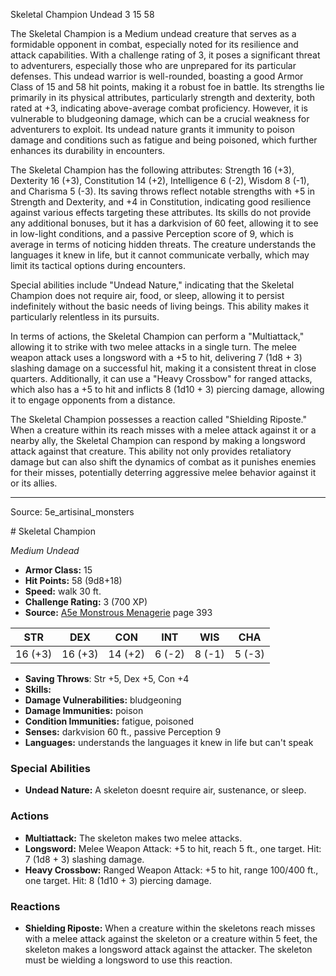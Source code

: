 <MonsterName/>Skeletal Champion</MonsterName>
<CreatureType/>Undead</CreatureType>
<CR/>3</CR>
<AC/>15</AC>
<HP/>58</HP>
<summary>The Skeletal Champion is a Medium undead creature that serves as a formidable opponent in combat, especially noted for its resilience and attack capabilities. With a challenge rating of 3, it poses a significant threat to adventurers, especially those who are unprepared for its particular defenses. This undead warrior is well-rounded, boasting a good Armor Class of 15 and 58 hit points, making it a robust foe in battle. Its strengths lie primarily in its physical attributes, particularly strength and dexterity, both rated at +3, indicating above-average combat proficiency. However, it is vulnerable to bludgeoning damage, which can be a crucial weakness for adventurers to exploit. Its undead nature grants it immunity to poison damage and conditions such as fatigue and being poisoned, which further enhances its durability in encounters.</summary>

<detail>

The Skeletal Champion has the following attributes: Strength 16 (+3), Dexterity 16 (+3), Constitution 14 (+2), Intelligence 6 (-2), Wisdom 8 (-1), and Charisma 5 (-3). Its saving throws reflect notable strengths with +5 in Strength and Dexterity, and +4 in Constitution, indicating good resilience against various effects targeting these attributes. Its skills do not provide any additional bonuses, but it has a darkvision of 60 feet, allowing it to see in low-light conditions, and a passive Perception score of 9, which is average in terms of noticing hidden threats. The creature understands the languages it knew in life, but it cannot communicate verbally, which may limit its tactical options during encounters.

Special abilities include "Undead Nature," indicating that the Skeletal Champion does not require air, food, or sleep, allowing it to persist indefinitely without the basic needs of living beings. This ability makes it particularly relentless in its pursuits.

In terms of actions, the Skeletal Champion can perform a "Multiattack," allowing it to strike with two melee attacks in a single turn. The melee weapon attack uses a longsword with a +5 to hit, delivering 7 (1d8 + 3) slashing damage on a successful hit, making it a consistent threat in close quarters. Additionally, it can use a "Heavy Crossbow" for ranged attacks, which also has a +5 to hit and inflicts 8 (1d10 + 3) piercing damage, allowing it to engage opponents from a distance.

The Skeletal Champion possesses a reaction called "Shielding Riposte." When a creature within its reach misses with a melee attack against it or a nearby ally, the Skeletal Champion can respond by making a longsword attack against that creature. This ability not only provides retaliatory damage but can also shift the dynamics of combat as it punishes enemies for their misses, potentially deterring aggressive melee behavior against it or its allies.</detail>



---

Source: 5e_artisinal_monsters

<statblock>
# Skeletal Champion

*Medium* *Undead*

- **Armor Class:** 15
- **Hit Points:** 58 (9d8+18)
- **Speed:** walk 30 ft.
- **Challenge Rating:** 3 (700 XP)
- **Source:** [A5e Monstrous Menagerie](https://enpublishingrpg.com/products/level-up-monstrous-menagerie-a5e) page 393

| STR | DEX | CON | INT | WIS | CHA |
| --- | --- | --- | --- | --- | --- |
| 16 (+3) | 16 (+3) | 14 (+2) | 6 (-2) | 8 (-1) | 5 (-3) |

- **Saving Throws**: Str +5, Dex +5, Con +4
- **Skills:** 
- **Damage Vulnerabilities:** bludgeoning
- **Damage Immunities:** poison
- **Condition Immunities:** fatigue, poisoned
- **Senses:** darkvision 60 ft., passive Perception 9
- **Languages:** understands the languages it knew in life but can't speak

### Special Abilities

- **Undead Nature:** A skeleton doesnt require air, sustenance, or sleep.

### Actions

- **Multiattack:** The skeleton makes two melee attacks.
- **Longsword:** Melee Weapon Attack: +5 to hit, reach 5 ft., one target. Hit: 7 (1d8 + 3) slashing damage.
- **Heavy Crossbow:** Ranged Weapon Attack: +5 to hit, range 100/400 ft., one target. Hit: 8 (1d10 + 3) piercing damage.

### Reactions

- **Shielding Riposte:** When a creature within the skeletons reach misses with a melee attack against the skeleton or a creature within 5 feet, the skeleton makes a longsword attack against the attacker. The skeleton must be wielding a longsword to use this reaction.


</statblock>


